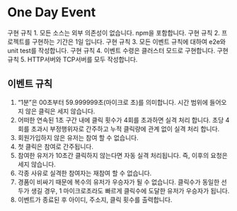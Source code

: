 # One Day Event

구현 규칙 1. 모든 소스는 외부 의존성이 없습니다. npm을 포함합니다.
구현 규칙 2. 프로젝트를 구현하는 기간은 1일 입니다.
구현 규칙 3. 모든 이벤트 규칙에 대하여 e2e와 unit test를 작성합니다.
구현 규칙 4. 이벤트 수령은 클러스터 모드로 구현합니다.
구현 규칙 5. HTTP서버와 TCP서버를 모두 작성합니다.

## 이벤트 규칙

1. “1분”은 00초부터 59.999999초(마이크로 초)를 의미합니다. 시간 범위에 들어오지 않은 클릭은 세지 않습니다.
2. 어떠한 연속된 1초 구간 내에 클릭 횟수가 4회를 초과하면 실격 처리 합니다. 초당 4회를 초과시 부정행위자로 간주하고 누적 클릭량에 관계 없이 실격 처리 합니다.
3. 회원가입하지 않은 유저는 참여 할 수 없습니다.
4. 첫 클릭은 참여로 간주됩니다.
5. 참여한 유저가 10초간 클릭하지 않는다면 자동 실격 처리됩니다. 즉, 이후의 요청은 세지 않습니다.
6. 각종 사유로 실격한 참여자는 재참여 할 수 없습니다.
7. 경품이 비싸기 때문에 복수의 유저가 우승자가 될 수 없습니다. 클릭수가 동일한 선두가 생길 경우, 1 마이크로초라도 빠르게 클릭수에 도달한 유저가 우승자가 됩니다.
8. 이벤트가 종료된 후 아이디, 주소지, 클릭 횟수를 출력합니다.
